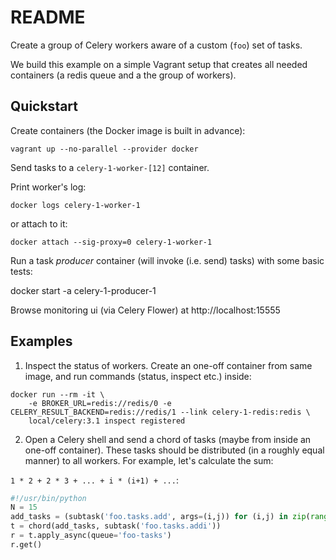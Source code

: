 README
======

Create a group of Celery workers aware of a custom (`foo`) set of tasks. 

We build this example on a simple Vagrant setup that creates all needed containers (a redis queue and a the group of workers).

## Quickstart

Create containers (the Docker image is built in advance):

    vagrant up --no-parallel --provider docker

Send tasks to a `celery-1-worker-[12]` container.

Print worker's log:

    docker logs celery-1-worker-1

or attach to it:

    docker attach --sig-proxy=0 celery-1-worker-1

Run a task *producer* container (will invoke (i.e. send) tasks) with some basic tests:

   docker start -a celery-1-producer-1 

Browse monitoring ui (via Celery Flower) at http://localhost:15555


## Examples

1. Inspect the status of workers. Create an one-off container from same image, and run commands (status, inspect etc.) inside:

```shell
docker run --rm -it \
    -e BROKER_URL=redis://redis/0 -e CELERY_RESULT_BACKEND=redis://redis/1 --link celery-1-redis:redis \
    local/celery:3.1 inspect registered
```

2. Open a Celery shell and send a chord of tasks (maybe from inside an one-off container). These tasks should be distributed (in a roughly equal manner) to all workers. For example, let's calculate the sum:

`1 * 2 + 2 * 3 + ... + i * (i+1) + ...`:

```python
#!/usr/bin/python
N = 15
add_tasks = (subtask('foo.tasks.add', args=(i,j)) for (i,j) in zip(range(N), range(1, N+1)))
t = chord(add_tasks, subtask('foo.tasks.addi'))
r = t.apply_async(queue='foo-tasks')
r.get()
```
